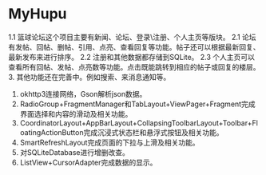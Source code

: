 # MyHupu
1.1  篮球论坛这个项目主要有新闻、论坛、登录\注册、个人主页等版块。
2.1  论坛有发帖、回帖、删帖、引用、点亮、查看回复等功能。帖子还可以根据最新回复、最新发布来进行排序。
2.2  注册和其他数据都存储到SQLite。
2.3  个人主页可以查看所有回帖、发帖、点亮数等功能。点击既能跳转到相应的帖子或回复的楼层。
3.    其他功能还在完善中。例如搜索、来消息通知等。

1. okhttp3连接网络，Gson解析json数据。
2. RadioGroup+FragmentManager和TabLayout+ViewPager+Fragment完成界面选择和内容的滑动及相关功能。
3. CoordinatorLayout+AppBarLayout+CollapsingToolbarLayout+Toolbar+FloatingActionButton完成沉浸式状态栏和悬浮式按钮及相关功能。
4. SmartRefreshLayout完成页面的下拉与上滑及相关功能。
5. 对SQLiteDatabase进行增删改查。
6. ListView+CursorAdapter完成数据的显示。
